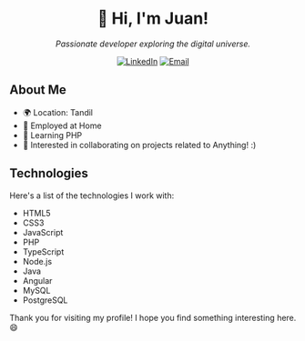 <!--<p align="center">
  <img src="URL_de_la_imagen" alt="Imagen de perfil" width="200" height="200">
</p>
-->
<h1 align="center">👋 Hi, I'm Juan!</h1>

<p align="center">
  <i>Passionate developer exploring the digital universe.</i>
</p>

<div align="center">
  <p>
    <a href="https://www.linkedin.com/in/juanwagnerdev/"><img alt="LinkedIn" src="https://img.shields.io/badge/LinkedIn-blue?style=flat&logo=linkedin"></a>
   <!-- <a href="https://twitter.com/[tu-twitter]"><img alt="Twitter" src="https://img.shields.io/badge/Twitter-1ca0f1?style=flat&logo=twitter&logoColor=white"></a>-->
    <a href="mailto:aguswagnercalvo@hotmail.com"><img alt="Email" src="https://img.shields.io/badge/Email-D14836?style=flat&logo=gmail&logoColor=white"></a>
  </p>
</div>

<h2>About Me</h2>

- 🌍 Location: Tandil
- 💼 Employed at Home
- 🌱 Learning PHP
- 👯 Interested in collaborating on projects related to Anything! :)

<h2>Technologies</h2>

Here's a list of the technologies I work with:

- HTML5
- CSS3
- JavaScript
- PHP
- TypeScript
- Node.js
- Java
- Angular
- MySQL
- PostgreSQL

Thank you for visiting my profile! I hope you find something interesting here. 😄


<!--
**JS-Wagner/JS-Wagner** is a ✨ _special_ ✨ repository because its `README.md`

- 🔭 I’m currently working on ...
- 🌱 I’m currently learning ...
- 👯 I’m looking to collaborate on ...
- 🤔 I’m looking for help with ...
- 💬 Ask me about ...
- 📫 How to reach me: ...
- 😄 Pronouns: ...
- ⚡ Fun fact: ...
-->
